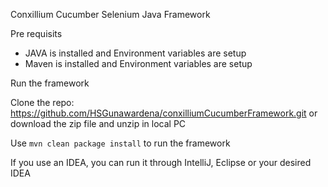 Conxillium Cucumber Selenium Java Framework

Pre requisits

* JAVA is installed and Environment variables are setup
* Maven is installed and Environment variables are setup

Run the framework

Clone the repo: https://github.com/HSGunawardena/conxilliumCucumberFramework.git
or download the zip file and unzip in local PC

Use `mvn clean package install` to run the framework

If you use an IDEA, you can run it through IntelliJ, Eclipse or your desired IDEA 
